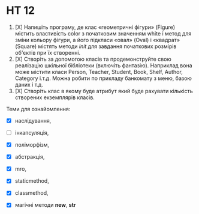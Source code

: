 # HT 12
1. [X] Напишіть програму, де клас «геометричні фігури» (Figure) містить властивість color з початковим значенням white і метод для зміни кольору фігури, 
а його підкласи «овал» (Oval) і «квадрат» (Square) містять методи _init_ для завдання початкових розмірів об'єктів при їх створенні.
2. [X] Створіть за допомогою класів та продемонструйте свою реалізацію шкільної бібліотеки (включіть фантазію). 
Наприклад вона може містити класи Person, Teacher, Student, Book, Shelf, Author, Category і.т.д. 
Можна робити по прикладу банкомату з меню, базою даних і т.д.
3. [X] Створіть клас в якому буде атрибут який буде рахувати кількість створених екземплярів класів.

Теми для ознайомлення: 
  - [X] наслідування, 
  - [ ] інкапсуляція, 
  - [X] поліморфізм, 
  - [X] абстракція, 
  - [X] mro, 
  - [X] staticmethod, 
  - [X] classmethod, 
  - [X] магічні методи __new__, __str__







